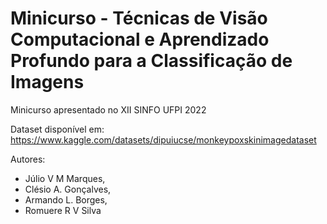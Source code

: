 # Minicurso - Técnicas de Visão Computacional e Aprendizado Profundo para a Classificação de Imagens

Minicurso apresentado no XII SINFO UFPI 2022

Dataset disponível em: https://www.kaggle.com/datasets/dipuiucse/monkeypoxskinimagedataset

Autores:
- Júlio V M Marques, 
- Clésio A. Gonçalves, 
- Armando L. Borges, 
- Romuere R V Silva
